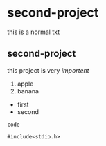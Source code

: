 # second-project
this is a normal txt
## second-project
this project is very *importent*
1. apple 
2. banana 
- first 
- second 

`code`

    #include<stdio.h>
